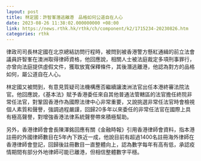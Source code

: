 ```yaml
---
layout: post
title: 林定國：許智峯潛逃離港　品格如何公道自在人心
date: 2023-08-26 11:38:02.000000000 +08:00
link: https://news.rthk.hk/rthk/ch/component/k2/1715234-20230826.htm
categories: rthk
---
```


律政司司長林定國在北京總結訪問行程時，被問到被香港警方懸紅通緝的前立法會議員許智峯在澳洲取得律師資格，他回應說，相關人士被法庭裁定多項刑事罪行，亦曾向法庭提供虛假文件，獲取放寬保釋條件，其後潛逃離港，他認為對方的品格如何，屬公道自在人心。

林定國又被問到，有意見質疑司法機構應否繼續讓澳洲法官出任本港終審法院法官。他回應說，《基本法》賦予香港委任來自其他普通法管轄區的法官擔任終院非常任法官，對鞏固香港作為國際法律中心非常重要，又說挑選非常任法官時會檢視個人素質和聲譽，強調過程嚴謹，回歸20多年以來委任的非常任法官在國際上具有極高聲譽，對增強香港法律系統聲譽帶來積極幫助。

另外，香港律師會會長陳澤銘回應有關《金融時報》引用香港律師會資料，指本港註冊的外國律師數目在5年內下跌近一成，他說目前有超過1400名註冊海外律師在香港律師會登記，回歸後註冊數目一直整體向上，認為數字每年有高有低，承認疫情期間有部分外地律師可能已離港，但相信整體數字平穩。
